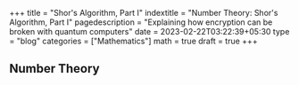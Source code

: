 +++
title = "Shor's Algorithm, Part I"
indextitle = "Number Theory: Shor's Algorithm, Part I"
pagedescription = "Explaining how encryption can be broken with quantum computers"
date = 2023-02-22T03:22:39+05:30
type = "blog"
categories = ["Mathematics"]
math = true
draft = true
+++

## Number Theory
